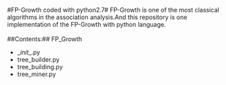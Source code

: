 #FP-Growth coded with python2.7#
FP-Growth is one of the most classical algorithms in the association analysis.And this repository is one implementation of the FP-Growth with python language.
<br>
<br>
##Contents:##
FP_Growth
  * \__init__.py 
  * tree_builder.py 
  * tree_building.py 
  * tree_miner.py

